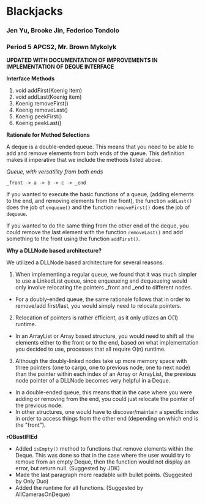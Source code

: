 # Blackjacks
### Jen Yu, Brooke Jin, Federico Tondolo
### Period 5 APCS2, Mr. Brown Mykolyk
**UPDATED WITH DOCUMENTATION OF IMPROVEMENTS IN IMPLEMENTATION OF DEQUE INTERFACE**

**Interface Methods**
1. void addFirst(Koenig item)
2. void addLast(Koenig item)
3. Koenig removeFirst()
4. Koenig removeLast()
5. Koenig peekFirst()
6. Koenig peekLast()

**Rationale for Method Selections** 

A deque is a double-ended queue. This means that you need to be able to add and remove elements from both ends of the queue. This definition makes it imperative that we include the methods listed above. 

*Queue, with versatility from both ends*
```
_front -> a -> b -> c -> _end
```
If you wanted to execute the basic functions of a queue, (adding elements to the end, and removing elements from the front), the function ```addLast()``` does the job of ```enqueue()``` and the function ```removeFirst()``` does the job of ```dequeue```. 

If you wanted to do the same thing from the other end of the deque, you could remove the last element with the function ```removeLast()``` and add something to the front using the function ```addFirst()```. 

**Why a DLLNode based architecture?**  

We utilized a DLLNode based architecture for several reasons. 
1. When implementing a regular queue, we found that it was much simpler to use a LinkedList queue, since enqueueing and dequeueing would only involve relocating the pointers \_front and \_end to different nodes. 
  - For a doubly-ended queue, the same rationale follows that in order to remove/add first/last, you would simply need to relocate pointers. 
2. Relocation of pointers is rather efficient, as it only utlizes an O(1) runtime. 
  - In an ArrayList or Array based structure, you would need to shift all the elements either to the front or to the end, based on what implementation you decided to use, processes that all require O(n) runtime. 
3. Although the doubly-linked nodes take up more memory space with three pointers (one to cargo, one to previous node, one to next node) than the pointer within each index of an Array or ArrayList, the previous node pointer of a DLLNode becomes very helpful in a Deque. 
  - In a double-ended queue, this means that in the case where you were adding or removing from the end, you could just relocate the pointer of the previous node. 
  - In other structures, one would have to discover/maintain a specific index in order to access things from the other end (depending on which end is the "front"). 

**rOBustIFIEd**
- Added ```isEmpty()``` method to functions that remove elements within the Deque. This was done so that in the case where the user would try to remove from an empty Deque, then the function would not display an error, but return null. (Suggested by JDK)
- Made the last paragraph more readable with bullet points. (Suggested by Only Duo)
- Added the runtime for all functions. (Suggested by AllCamerasOnDeque)
